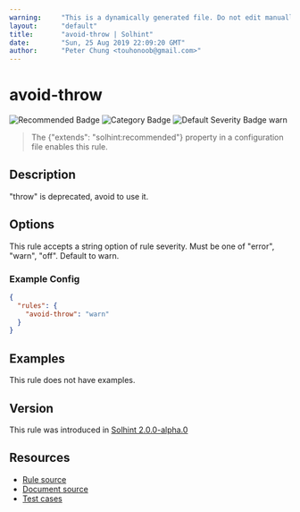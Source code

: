 ```yaml
---
warning:     "This is a dynamically generated file. Do not edit manually."
layout:      "default"
title:       "avoid-throw | Solhint"
date:        "Sun, 25 Aug 2019 22:09:20 GMT"
author:      "Peter Chung <touhonoob@gmail.com>"
---
```


# avoid-throw
![Recommended Badge](https://img.shields.io/badge/-Recommended-brightgreen)
![Category Badge](https://img.shields.io/badge/-Security%20Rules-informational)
![Default Severity Badge warn](https://img.shields.io/badge/Default%20Severity-warn-yellow)
> The {"extends": "solhint:recommended"} property in a configuration file enables this rule.


## Description
"throw" is deprecated, avoid to use it.

## Options
This rule accepts a string option of rule severity. Must be one of "error", "warn", "off". Default to warn.

### Example Config
```json
{
  "rules": {
    "avoid-throw": "warn"
  }
}
```


## Examples
This rule does not have examples.

## Version
This rule was introduced in [Solhint 2.0.0-alpha.0](https://github.com/protofire/solhint/tree/v2.0.0-alpha.0)

## Resources
- [Rule source](https://github.com/protofire/solhint/tree/master/lib/rules/security/avoid-throw.js)
- [Document source](https://github.com/protofire/solhint/tree/master/docs/rules/security/avoid-throw.md)
- [Test cases](https://github.com/protofire/solhint/tree/master/test/rules/security/avoid-throw.js)
